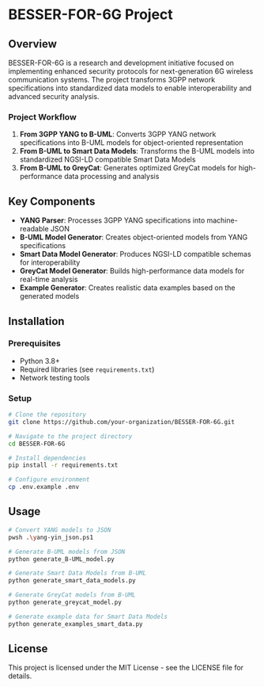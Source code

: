 # BESSER-FOR-6G Project

## Overview

BESSER-FOR-6G is a research and development initiative focused on implementing enhanced security protocols for next-generation 6G wireless communication systems. The project transforms 3GPP network specifications into standardized data models to enable interoperability and advanced security analysis.

### Project Workflow

1. **From 3GPP YANG to B-UML**: Converts 3GPP YANG network specifications into B-UML models for object-oriented representation
2. **From B-UML to Smart Data Models**: Transforms the B-UML models into standardized NGSI-LD compatible Smart Data Models
3. **From B-UML to GreyCat**: Generates optimized GreyCat models for high-performance data processing and analysis

## Key Components

- **YANG Parser**: Processes 3GPP YANG specifications into machine-readable JSON
- **B-UML Model Generator**: Creates object-oriented models from YANG specifications
- **Smart Data Model Generator**: Produces NGSI-LD compatible schemas for interoperability
- **GreyCat Model Generator**: Builds high-performance data models for real-time analysis
- **Example Generator**: Creates realistic data examples based on the generated models

## Installation

### Prerequisites

- Python 3.8+
- Required libraries (see `requirements.txt`)
- Network testing tools

### Setup

```bash
# Clone the repository
git clone https://github.com/your-organization/BESSER-FOR-6G.git

# Navigate to the project directory
cd BESSER-FOR-6G

# Install dependencies
pip install -r requirements.txt

# Configure environment
cp .env.example .env
```

## Usage

```bash
# Convert YANG models to JSON
pwsh .\yang-yin_json.ps1

# Generate B-UML models from JSON
python generate_B-UML_model.py

# Generate Smart Data Models from B-UML
python generate_smart_data_models.py

# Generate GreyCat models from B-UML
python generate_greycat_model.py

# Generate example data for Smart Data Models
python generate_examples_smart_data.py
```

## License

This project is licensed under the MIT License - see the LICENSE file for details.


